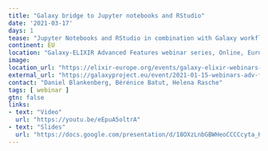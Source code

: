 ```yaml
---
title: "Galaxy bridge to Jupyter notebooks and RStudio"
date: '2021-03-17'
days: 1
tease: "Jupyter Notebooks and RStudio in combination with Galaxy workflows"
continent: EU
location: "Galaxy-ELIXIR Advanced Features webinar series, Online, Europe"
image: 
location_url: "https://elixir-europe.org/events/galaxy-elixir-webinars-series-advanced-features"
external_url: "https://galaxyproject.eu/event/2021-01-15-webinars-adv-features-session3/"
contact: "Daniel Blankenberg, Bérénice Batut, Helena Rasche"
tags: [ webinar ]
gtn: false
links:
- text: "Video"
  url: "https://youtu.be/eEpuA5oltrA"
- text: "Slides"
  url: "https://docs.google.com/presentation/d/18OXzLnbGBWHeoCCCCcyta_K4HjQQpSJcnDzVCH18UrM/edit#slide=id.gb34215f4b3_0_0"
---
```

